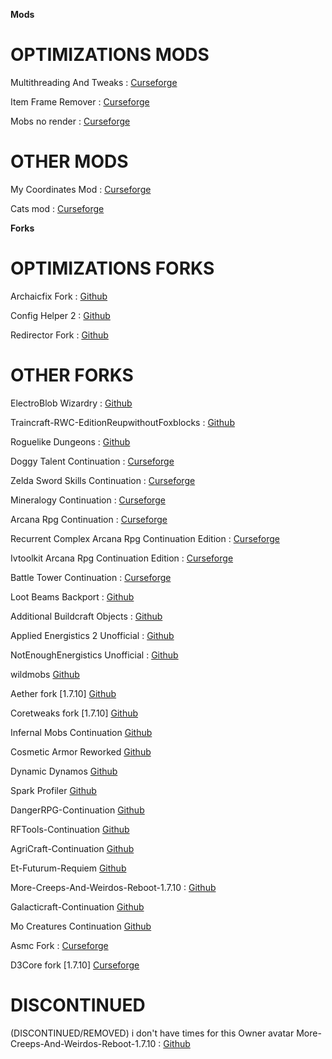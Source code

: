 **Mods**

# **OPTIMIZATIONS MODS**

Multithreading And Tweaks : [Curseforge](https://legacy.curseforge.com/minecraft/mc-mods/multithreadingandtweaks)

Item Frame Remover : [Curseforge](https://legacy.curseforge.com/minecraft/mc-mods/itemframeremover)

Mobs no render : [Curseforge](https://legacy.curseforge.com/minecraft/mc-mods/mobs-no-render)

# **OTHER MODS**

My Coordinates Mod : [Curseforge](https://legacy.curseforge.com/minecraft/mc-mods/my-coordinates-mod)

Cats mod : [Curseforge](https://legacy.curseforge.com/minecraft/mc-mods/catsmod)


**Forks**

# **OPTIMIZATIONS FORKS**

Archaicfix Fork : [Github](https://github.com/quentin452/ArchaicFix)

Config Helper 2 : [Github](https://github.com/quentin452/confighelper2)

Redirector Fork : [Github](https://github.com/quentin452/Redirector)

# **OTHER FORKS**

ElectroBlob Wizardry : [Github](https://github.com/quentin452/Wizardry)

Traincraft-RWC-EditionReupwithoutFoxblocks : [Github](https://github.com/quentin452/Traincraft-RWC-EditionReupwithoutFoxblocks)

Roguelike Dungeons : [Github](https://github.com/quentin452/Roguelike-Dungeons)

Doggy Talent Continuation : [Curseforge](https://legacy.curseforge.com/minecraft/mc-mods/doggy-talent-continuation)

Zelda Sword Skills Continuation : [Curseforge](https://legacy.curseforge.com/minecraft/mc-mods/zelda-sword-skills-continuation)

Mineralogy Continuation : [Curseforge](https://legacy.curseforge.com/minecraft/mc-mods/mineralogy-continuation)

Arcana Rpg Continuation : [Curseforge](https://legacy.curseforge.com/minecraft/mc-mods/arcana-rpg-continuation)

Recurrent Complex Arcana Rpg Continuation Edition : [Curseforge](https://legacy.curseforge.com/minecraft/mc-mods/recurrent-complex-arcana-rpg-continuation-edition)

Ivtoolkit Arcana Rpg Continuation Edition : [Curseforge](https://legacy.curseforge.com/minecraft/mc-mods/ivtoolkit-arcana-rpg-continuation-edition)

Battle Tower Continuation : [Curseforge](https://legacy.curseforge.com/minecraft/mc-mods/battle-tower-continuation)

Loot Beams Backport : [Github](https://github.com/quentin452/LootBeamsBackport)

Additional Buildcraft Objects : [Github](https://github.com/quentin452/Additional-Buildcraft-Objects)

Applied Energistics 2 Unofficial : [Github](https://github.com/quentin452/Applied-Energistics-2-Unofficial)

NotEnoughEnergistics  Unofficial : [Github](https://github.com/quentin452/NotEnoughEnergistics)

wildmobs [Github](https://github.com/quentin452/wildmobs)

Aether fork [1.7.10] [Github](https://github.com/quentin452/The-Aether-Archived)

Coretweaks fork [1.7.10] [Github](https://github.com/quentin452/CoreTweaks)

Infernal Mobs Continuation [Github](https://github.com/quentin452/Infernal-Mobs-Continuation)

Cosmetic Armor Reworked [Github](https://github.com/quentin452/CosmeticArmorReworked)

Dynamic Dynamos [Github](https://github.com/quentin452/DynamicDynamos)

Spark Profiler [Github](https://github.com/quentin452/spark-legacy)

DangerRPG-Continuation [Github](https://legacy.curseforge.com/minecraft/mc-mods/DangerRPG-Continuation)

RFTools-Continuation [Github](https://github.com/quentin452/RFTools-Continuation)

AgriCraft-Continuation [Github](https://github.com/quentin452/AgriCraft-Continuation)

Et-Futurum-Requiem [Github](https://github.com/quentin452/Et-Futurum-Requiem)

More-Creeps-And-Weirdos-Reboot-1.7.10 : [Github](https://github.com/quentin452/More-Creeps-And-Weirdos-Reboot-1.7.10) 

Galacticraft-Continuation [Github](https://github.com/quentin452/Galacticraft-Continuation)

Mo Creatures Continuation [Github](https://github.com/quentin452/Mo-Creatures-Continuation)

Asmc Fork : [Curseforge](https://www.curseforge.com/minecraft/mc-mods/asmc-performance-patch)

D3Core fork [1.7.10] [Curseforge](https://legacy.curseforge.com/minecraft/mc-mods/d3core-performance-patch)

# **DISCONTINUED**

(DISCONTINUED/REMOVED) i don't have times for this Owner avatar More-Creeps-And-Weirdos-Reboot-1.7.10 : [Github](https://github.com/quentin452/More-Creeps-And-Weirdos-Reboot-1.7.10) 
